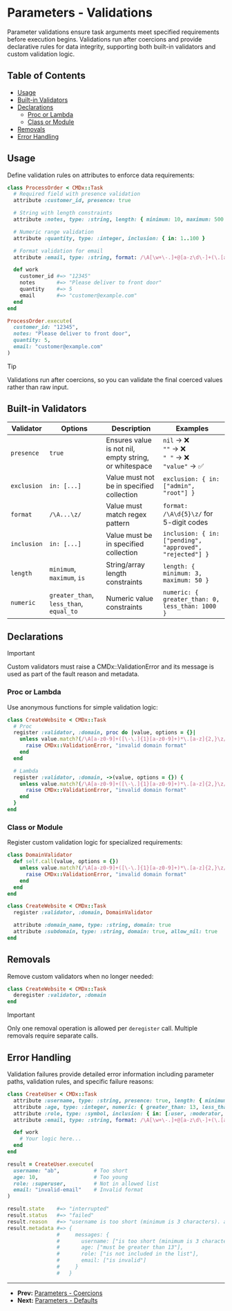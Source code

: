 # Parameters - Validations

Parameter validations ensure task arguments meet specified requirements before execution begins. Validations run after coercions and provide declarative rules for data integrity, supporting both built-in validators and custom validation logic.

## Table of Contents

- [Usage](#usage)
- [Built-in Validators](#built-in-validators)
- [Declarations](#declarations)
  - [Proc or Lambda](#proc-or-lambda)
  - [Class or Module](#class-or-module)
- [Removals](#removals)
- [Error Handling](#error-handling)

## Usage

Define validation rules on attributes to enforce data requirements:

```ruby
class ProcessOrder < CMDx::Task
  # Required field with presence validation
  attribute :customer_id, presence: true

  # String with length constraints
  attribute :notes, type: :string, length: { minimum: 10, maximum: 500 }

  # Numeric range validation
  attribute :quantity, type: :integer, inclusion: { in: 1..100 }

  # Format validation for email
  attribute :email, type: :string, format: /\A[\w+\-.]+@[a-z\d\-]+(\.[a-z\d\-]+)*\.[a-z]+\z/i

  def work
    customer_id #=> "12345"
    notes       #=> "Please deliver to front door"
    quantity    #=> 5
    email       #=> "customer@example.com"
  end
end

ProcessOrder.execute(
  customer_id: "12345",
  notes: "Please deliver to front door",
  quantity: 5,
  email: "customer@example.com"
)
```

> [!TIP]
> Validations run after coercions, so you can validate the final coerced values rather than raw input.

## Built-in Validators

| Validator | Options | Description | Examples |
|-----------|---------|-------------|----------|
| `presence` | `true` | Ensures value is not nil, empty string, or whitespace | `nil` → ❌<br>`""` → ❌<br>`" "` → ❌<br>`"value"` → ✅ |
| `exclusion` | `in: [...]` | Value must not be in specified collection | `exclusion: { in: ["admin", "root"] }` |
| `format` | `/\A...\z/` | Value must match regex pattern | `format: /\A\d{5}\z/` for 5-digit codes |
| `inclusion` | `in: [...]` | Value must be in specified collection | `inclusion: { in: ["pending", "approved", "rejected"] }` |
| `length` | `minimum`, `maximum`, `is` | String/array length constraints | `length: { minimum: 3, maximum: 50 }` |
| `numeric` | `greater_than`, `less_than`, `equal_to` | Numeric value constraints | `numeric: { greater_than: 0, less_than: 1000 }` |

## Declarations

> [!IMPORTANT]
> Custom validators must raise a CMDx::ValidationError and its
> message is used as part of the fault reason and metadata.

### Proc or Lambda

Use anonymous functions for simple validation logic:

```ruby
class CreateWebsite < CMDx::Task
  # Proc
  register :validator, :domain, proc do |value, options = {}|
    unless value.match?(/\A[a-z0-9]+([\-\.]{1}[a-z0-9]+)*\.[a-z]{2,}\z/)
      raise CMDx::ValidationError, "invalid domain format"
    end
  end

  # Lambda
  register :validator, :domain, ->(value, options = {}) {
    unless value.match?(/\A[a-z0-9]+([\-\.]{1}[a-z0-9]+)*\.[a-z]{2,}\z/)
      raise CMDx::ValidationError, "invalid domain format"
    end
  }
end
```

### Class or Module

Register custom validation logic for specialized requirements:

```ruby
class DomainValidator
  def self.call(value, options = {})
    unless value.match?(/\A[a-z0-9]+([\-\.]{1}[a-z0-9]+)*\.[a-z]{2,}\z/)
      raise CMDx::ValidationError, "invalid domain format"
    end
  end
end

class CreateWebsite < CMDx::Task
  register :validator, :domain, DomainValidator

  attribute :domain_name, type: :string, domain: true
  attribute :subdomain, type: :string, domain: true, allow_nil: true
end
```

## Removals

Remove custom validators when no longer needed:

```ruby
class CreateWebsite < CMDx::Task
  deregister :validator, :domain
end
```

> [!IMPORTANT]
> Only one removal operation is allowed per `deregister` call. Multiple removals require separate calls.

## Error Handling

Validation failures provide detailed error information including parameter paths, validation rules, and specific failure reasons:

```ruby
class CreateUser < CMDx::Task
  attribute :username, type: :string, presence: true, length: { minimum: 3, maximum: 20 }
  attribute :age, type: :integer, numeric: { greater_than: 13, less_than: 120 }
  attribute :role, type: :symbol, inclusion: { in: [:user, :moderator, :admin] }
  attribute :email, type: :string, format: /\A[\w+\-.]+@[a-z\d\-]+(\.[a-z\d\-]+)*\.[a-z]+\z/i

  def work
    # Your logic here...
  end
end

result = CreateUser.execute(
  username: "ab",           # Too short
  age: 10,                  # Too young
  role: :superuser,         # Not in allowed list
  email: "invalid-email"    # Invalid format
)

result.state    #=> "interrupted"
result.status   #=> "failed"
result.reason   #=> "username is too short (minimum is 3 characters). age must be greater than 13. role is not included in the list. email is invalid."
result.metadata #=> {
                #     messages: {
                #       username: ["is too short (minimum is 3 characters)"],
                #       age: ["must be greater than 13"],
                #       role: ["is not included in the list"],
                #       email: ["is invalid"]
                #     }
                #   }
```

---

- **Prev:** [Parameters - Coercions](coercions.md)
- **Next:** [Parameters - Defaults](defaults.md)
